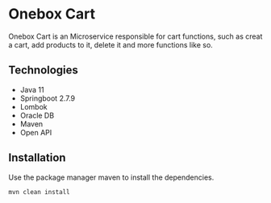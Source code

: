 # Onebox Cart 

Onebox Cart is an Microservice responsible for cart functions, such as creat a cart, add products to it, delete it and more functions like so.

## Technologies
- Java 11
- Springboot 2.7.9
- Lombok
- Oracle DB
- Maven
- Open API

## Installation

Use the package manager maven to install the dependencies.

```bash
mvn clean install 
```

